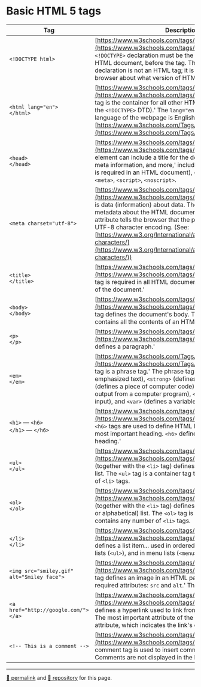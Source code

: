 <style
  type="text/css"> 
  table:nth-of-type(1) th:nth-child(1) { width: 252px; } /* 28 * 9 */
</style>

# Basic HTML 5 tags


| Tag | Description |
| --- | --- |
| `<!DOCTYPE html>` | [https://www.w3schools.com/tags/tag_doctype.asp](https://www.w3schools.com/tags/tag_doctype.asp) 'The `<!DOCTYPE>` declaration must be the very first thing in your HTML document, before the <html> tag. The <!DOCTYPE> declaration is not an HTML tag; it is an instruction to the web browser about what version of HTML the page is written in.' |
| `<html lang="en">`<br>`</html>` | [https://www.w3schools.com/tags/tag_html.asp](https://www.w3schools.com/tags/tag_html.asp) 'The `<html>` tag is the container for all other HTML elements (except for the `<!DOCTYPE>` DTD).' The `lang="en"` attribute specifies the language of the webpage is English (See:[https://www.w3schools.com/Tags/ref_language_codes.asp](https://www.w3schools.com/Tags/ref_language_codes.asp)) |
| `<head>`<br>`</head>` |[https://www.w3schools.com/tags/tag_head.asp](https://www.w3schools.com/tags/tag_head.asp) 'The `<head>` element can include a title for the document, scripts, styles, meta information, and more,' including:  `<title>` (this element is required in an HTML document), `<style>`, `<base>`, `<link>`, `<meta>`, `<script>`, `<noscript>`. |
| `<meta charset="utf-8">` | [https://www.w3schools.com/tags/tag_meta.asp](https://www.w3schools.com/tags/tag_meta.asp) 'Metadata is data (information) about data. The `<meta>` tag provides metadata about the HTML document.' The `charset="utf-8"` attribute tells the browser that the page is encoded using UTF-8 character encoding. (See: [https://www.w3.org/International/articles/definitions-characters/](https://www.w3.org/International/articles/definitions-characters/)) |
| `<title>`<br>`</title>` |[https://www.w3schools.com/tags/tag_title.asp](https://www.w3schools.com/tags/tag_title.asp) 'The `<title>` tag is required in all HTML documents and it defines the title of the document.' |
| `<body>`<br>`</body>` |[https://www.w3schools.com/tags/tag_body.asp](https://www.w3schools.com/tags/tag_body.asp) 'The `<body>` tag defines the document's body. The `<body>` element contains all the contents of an HTML document...' |
| `<p>`<br>`</p>` |[https://www.w3schools.com/tags/tag_p.asp](https://www.w3schools.com/tags/tag_p.asp) 'The `<p>` tag defines a paragraph.' |
| `<em>`<br>`</em>` | [https://www.w3schools.com/Tags/tag_em.asp](https://www.w3schools.com/Tags/tag_em.asp) 'The `<em>` tag is a phrase tag.' The phrase tags are: '`<em>` (renders as emphasized text), `<strong>` (defines important text), `<code>` (defines a piece of computer code), `<samp>` (defines sample output from a computer program), `<kbd>` (defines keyboard input), and `<var>` (defines a variable).' |
| `<h1>` &mdash; `<h6>`<br>`</h1>` &mdash; `</h6>` | [https://www.w3schools.com/tags/tag_hn.asp](https://www.w3schools.com/tags/tag_hn.asp) 'The `<h1>` to `<h6>` tags are used to define HTML headings. `<h1>` defines the most important heading. `<h6>` defines the least important heading.' |
| `<ul>`<br>`</ul>` | [https://www.w3schools.com/tags/tag_ul.asp](https://www.w3schools.com/tags/tag_ul.asp) The `<ul>` tag (together with the `<li>` tag) defines an unordered (bulleted) list. The `<ul>` tag is a container tag that contains any number of `<li>` tags. |
| `<ol>`<br>`</ol>` |[https://www.w3schools.com/tags/tag_ol.asp](https://www.w3schools.com/tags/tag_ol.asp) The `<ol>` tag (together with the `<li>` tag) defines an unordered (numerical or alphabetical) list. The `<ol>` tag is a container tag that contains any number of `<li>` tags. |
| `</li>`<br>`</li>` |[https://www.w3schools.com/tags/tag_li.asp](https://www.w3schools.com/tags/tag_li.asp) 'The `<li>` tag defines a list item... used in ordered lists (`<ol>`), unordered lists (`<ul>`), and in menu lists (`<menu>`).' |
| `<img src="smiley.gif" alt="Smiley face">` | [https://www.w3schools.com/tags/tag_img.asp](https://www.w3schools.com/tags/tag_img.asp) 'The `<img>` tag defines an image in an HTML page. The `<img>` tag has two required attributes: `src` and `alt`.' The `<img>` tag is a void tag. |
| `<a href="http://google.com/">`<br>`</a>` | [https://www.w3schools.com/tags/tag_a.asp](https://www.w3schools.com/tags/tag_a.asp) 'The `<a>` tag defines a hyperlink used to link from one page to another. The most important attribute of the `<a>` element is the `href` attribute, which indicates the link's destination.'
| `<!-- This is a comment -->` | [https://www.w3schools.com/tags/tag_comment.asp](https://www.w3schools.com/tags/tag_comment.asp) 'The comment tag is used to insert comments in the source code. Comments are not displayed in the browsers.' |

<hr>

[&#128279; permalink](https://psb-david-petty.github.io/www-tutorial/doc/basic-tags.html) and [&#128297; repository](https://github.com/psb-david-petty/www-tutorial/blob/main/doc/basic-tags.md) for this page.